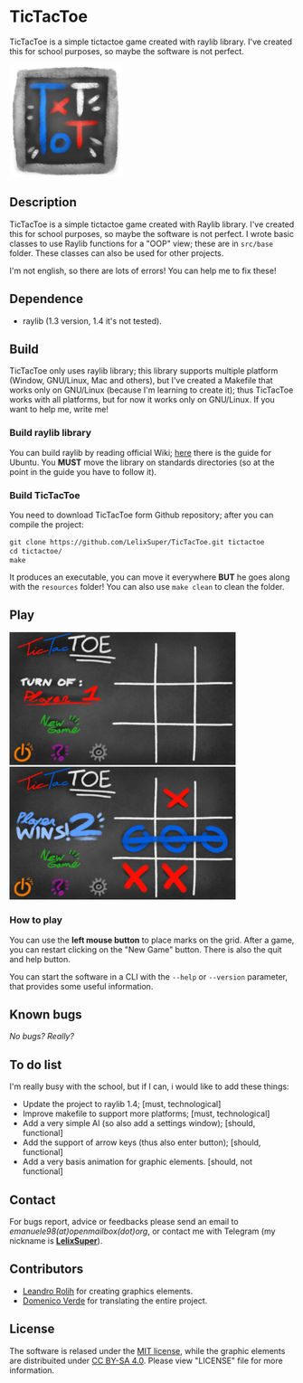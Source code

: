 # TicTacToe

TicTacToe is a simple tictactoe game created with raylib library. I've created this for school purposes, so maybe the software is not perfect.

[<img src="resources/icon.png" width=200>](resources/icon.png)

## Description

TicTacToe is a simple tictactoe game created with Raylib library. I've created this for school purposes, so maybe the software is not perfect. I wrote basic classes to use Raylib functions for a "OOP" view; these are in `src/base` folder. These classes can also be used for other projects.

I'm not english, so there are lots of errors! You can help me to fix these!

## Dependence

* raylib (1.3 version, 1.4 it's not tested).

## Build

TicTacToe only uses raylib library; this library supports multiple platform (Window, GNU/Linux, Mac and others), but I've created a Makefile that works only on GNU/Linux (because I'm learning to create it); thus TicTacToe works with all platforms, but for now it works only on GNU/Linux. If you want to help me, write me!

### Build raylib library

You can build raylib by reading official Wiki; [here](https://github.com/raysan5/raylib/wiki/Compile-your-game-for-Linux) there is the guide for Ubuntu. You **MUST** move the library on standards directories (so at the point in the guide you have to follow it).

### Build TicTacToe

You need to download TicTacToe form Github repository; after you can compile the project:

    git clone https://github.com/LelixSuper/TicTacToe.git tictactoe
    cd tictactoe/
    make

It produces an executable, you can move it everywhere **BUT** he goes along with the `resources` folder!
You can also use `make clean` to clean the folder.

## Play

[<img src="screenshots/default.png" width=400>](screenshots/default.png)
[<img src="screenshots/win.png" width=400>](screenshots/win.png)

### How to play
You can use the **left mouse button** to place marks on the grid. After a game, you can restart clicking on the "New Game" button. There is also the quit and help button.

You can start the software in a CLI with the `--help` or `--version` parameter, that provides some useful information.

## Known bugs

*No bugs? Really?*

## To do list

I'm really busy with the school, but if I can, i would like to add these things:
* Update the project to raylib 1.4; [must, technological]
* Improve makefile to support more platforms; [must, technological]
* Add a very simple AI (so also add a settings window); [should, functional]
* Add the support of arrow keys (thus also enter button); [should, functional]
* Add a very basis animation for graphic elements. [should, not functional]

## Contact

For bugs report, advice or feedbacks please send an email to *emanuele98(at)openmailbox(dot)org*, or contact me with Telegram (my nickname is [**LelixSuper**](http://telegram.me/LelixSuper)).

## Contributors

* [Leandro Rolih](http://ilresanmto.deviantart.com/) for creating graphics elements.
* [Domenico Verde](https://github.com/LordRibblesdale) for translating the entire project.

## License

The software is relased under the [MIT license](https://opensource.org/licenses/MIT), while the graphic elements are distribuited under [CC BY-SA 4.0](https://creativecommons.org/licenses/by-sa/4.0/). Please view "LICENSE" file for more information.
